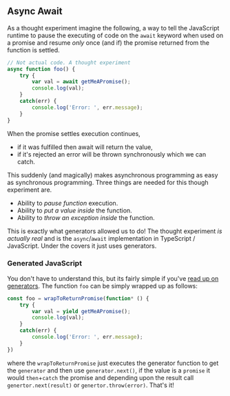## Async Await

As a thought experiment imagine the following, a way to tell the JavaScript runtime to pause the executing of code on the `await` keyword when used on a promise and resume *only* once (and if) the promise returned from the function is settled.

```ts
// Not actual code. A thought experiment
async function foo() {
    try {
        var val = await getMeAPromise();
        console.log(val);
    }
    catch(err) {
        console.log('Error: ', err.message);
    }
}
```

When the promise settles execution continues,
* if it was fulfilled then await will return the value,
* if it's rejected an error will be thrown synchronously which we can catch.

This suddenly (and magically) makes asynchronous programming as easy as synchronous programming.  Three things are needed for this though experiment are.

* Ability to *pause function* execution.
* Ability to *put a value inside* the function.
* Ability to *throw an exception inside* the function.

This is exactly what generators allowed us to do! The thought experiment *is actually real* and is the `async`/`await` implementation in TypeScript / JavaScript. Under the covers it just uses generators.

### Generated JavaScript

You don't have to understand this, but its fairly simple if you've [read up on generators][generators]. The function `foo` can be simply wrapped up as follows:

```ts
const foo = wrapToReturnPromise(function* () {
    try {
        var val = yield getMeAPromise();
        console.log(val);
    }
    catch(err) {
        console.log('Error: ', err.message);
    }
})
```

where the `wrapToReturnPromise` just executes the generator function to get the `generator` and then use `generator.next()`, if the value is a `promise` it would `then`+`catch` the promise and depending upon the result call `genertor.next(result)` or `genertor.throw(error)`. That's it!

[generators]:./generators.md
